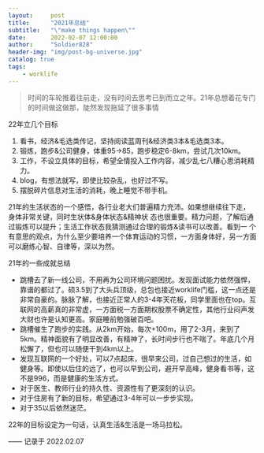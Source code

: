 ```yaml
---
layout:     post
title:      "2021年总结"
subtitle:   "\"make things happen\""
date:       2022-02-07 12:00:00
author:     "Soldier828"
header-img: "img/post-bg-universe.jpg"
catalog: true
tags:
    - worklife
---
```



> 时间的车轮推着往前走，没有时间去思考已到而立之年。21年总想着花专门的时间做这做那，陡然发现拖延了很多事情


22年立几个目标
1. 看书，经济&毛选类传记，坚持阅读蓝周刊&经济类3本&毛选类3本。
2. 锻炼，跑步&公司健身，体重95->85，跑步稳定6-8km，尝试几次10km。
3. 工作，不设立具体的目标，希望全情投入工作内容，减少乱七八糟心思消耗精力。
4. blog，有想法就写，即使比较杂乱，也好过不写。
5. 摆脱碎片信息对生活的消耗，晚上睡觉不带手机。

21年的生活状态的一个感悟，各行业老大们普遍精力充沛。如果想继续往下走，身体非常关键，同时生状体&身体状态&精神状
态也很重要。精力问题，了解后通过锻炼可以提升；生活工作状态我猜测通过合理的锻炼&读书可以改善。看到一
个有意思的观点，为什么至少要培养一个体育运动的习惯，一方面身体好，另一方面可以磨练心智、自律等，深以为然。

21年的一些成就总结
- 跳槽去了新一线公司，不用再为公司环境问题困扰。发现面试能力依然强悍，靠谱的都过了。硕3.5到了大头兵顶级，总包也接近worklife门槛，这一点还是非常自豪的。脉脉了解，也接近正常人的3-4年天花板，同学里面也在top。互联网的高薪真的非常虚，一方面税一方面期权股票不确定性，其他行业闷声发大财也许是认知更高。家庭睡前勉强破百吧。
- 跳槽催生了跑步的实践。从2km开始，每次+100m，用了2-3月，来到了5km。精神面貌有了明显改善，有精神了，长时间步行也不喘了。年底几个月松懈了，但也可以随便干到4km以上。
- 发现互联网的一个好处，可以7点起床，很早来公司，过自己想过的生活，如健身等。即使以后住的远了，也可以早到公司，避开早高峰，健身看书等，这不是996，而是健康的生活方式。
- 对于医生、教师行业的持久性、资源性有了更深刻的认识。
- 对于住房有了新的目标，希望通过3-4年可以一步步实现。
- 对于35以后依然迷茫。


22年的目标设定为一句话，认真生活&生活是一场马拉松。

—— 记录于 2022.02.07
